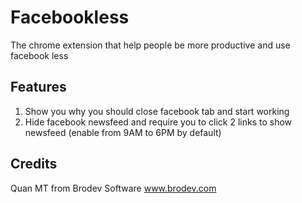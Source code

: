 Facebookless
============

The chrome extension that help people be more productive and use facebook less

## Features
1. Show you why you should close facebook tab and start working
2. Hide facebook newsfeed and require you to click 2 links to show newsfeed (enable from 9AM to 6PM by default)

## Credits
Quan MT from Brodev Software
www.brodev.com
